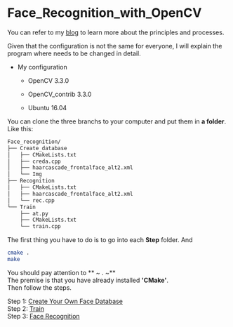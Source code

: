 # Face_Recognition_with_OpenCV

You can refer to my [blog](https://godliuyang.wang/2019/08/10/face-recognition-with-opencv/) to learn more about the principles and processes.


Given that the configuration is not the same for everyone, I will explain the program where needs to be changed in detail.

- My configuration

  - OpenCV 3.3.0

  - OpenCV_contrib 3.3.0

  - Ubuntu 16.04

You can clone the three branchs to your computer and put them in **a folder**.  Like this:    

```bash
Face_recognition/
├── Create_database
│   ├── CMakeLists.txt
│   ├── creda.cpp
│   ├── haarcascade_frontalface_alt2.xml
│   └── Img
├── Recognition
│   ├── CMakeLists.txt
│   ├── haarcascade_frontalface_alt2.xml
│   └── rec.cpp
└── Train
    ├── at.py
    ├── CMakeLists.txt
    └── train.cpp
```



The first thing you have to do is to go into each  **Step**  folder. And

```bash
cmake .
make
```
You should pay attention to  ** ~ . ~**    
The premise is that you have already installed **'CMake'**.    
Then follow the steps.

Step 1: [Create Your Own Face Database](https://github.com/liuyaanng/Face_Recognition_with_OpenCV/tree/step1-Create_database)    
Step 2: [Train](https://github.com/liuyaanng/Face_Recognition_with_OpenCV/tree/step2-Train)    
Step 3: [Face Recognition](https://github.com/liuyaanng/Face_Recognition_with_OpenCV/tree/step3-Recognition)    
